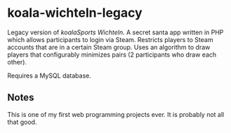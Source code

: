 # koala-wichteln-legacy
Legacy version of *koalaSports Wichteln*. A secret santa app written in PHP which allows
participants to login via Steam. Restricts players to Steam accounts that are in a certain
Steam group. Uses an algorithm to draw players that configurably minimizes pairs
(2 participants who draw each other).

Requires a MySQL database.

## Notes
This is one of my first web programming projects ever. It is probably not all that good.
